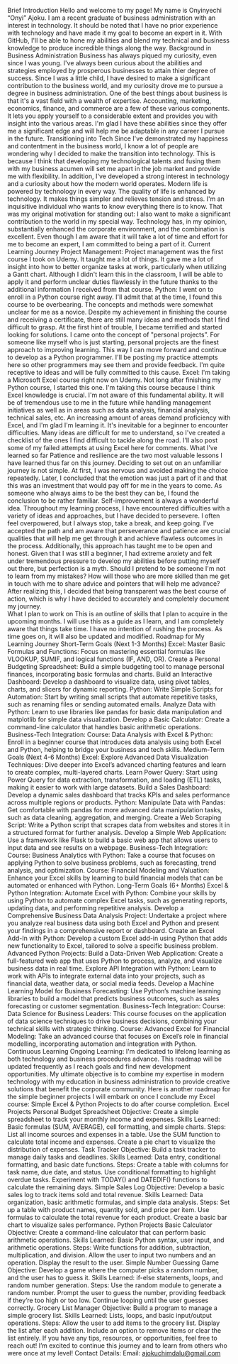 Brief Introduction
Hello and welcome to my page! My name is Onyinyechi “Onyi” Ajoku. I am a recent graduate of business administration with an interest in technology. It should be noted that I have no prior experience with technology and have made it my goal to become an expert in it. With GitHub, I'll be able to hone my abilities and blend my technical and business knowledge to produce incredible things along the way.
Background in Business Administration
Business has always piqued my curiosity, even since I was young. I've always been curious about the abilities and strategies employed by prosperous businesses to attain thier degree of success. Since I was a little child, I have desired to make a significant contribution to the business world, and my curiosity drove me to pursue a degree in business administration. One of the best things about business is that it's a vast field with a wealth of expertise. Accounting, marketing, economics, finance, and commerce are a few of these various components. It lets you apply yourself to a considerable extent and provides you with insight into the various areas. I'm glad I have these abilities since they offer me a significant edge and will help me be adaptable in any career I pursue in the future. 
Transitioning into Tech
Since I've demonstrated my happiness and contentment in the business world, I know a lot of people are wondering why I decided to make the transition into technology. This is because I think that developing my technological talents and fusing them with my business acumen will set me apart in the job market and provide me with flexibility. In addition, I've developed a strong interest in technology and a curiosity about how the modern world operates. Modern life is powered by technology in every way. The quality of life is enhanced by technology. It makes things simpler and relieves tension and stress. I'm an inquisitive individual who wants to know everything there is to know. That was my original motivation for standing out: I also want to make a significant contribution to the world in my special way. Technology has, in my opinion, substantially enhanced the corporate environment, and the combination is excellent. Even though I am aware that it will take a lot of time and effort for me to become an expert, I am committed to being a part of it. 
Current Learning Journey
Project Management: Project management was the first course I took on Udemy. It taught me a lot of things. It gave me a lot of insight into how to better organize tasks at work, particularly when utilizing a Gantt chart. Although I didn't learn this in the classroom, I will be able to apply it and perform unclear duties flawlessly in the future thanks to the additional information I received from that course. 
Python: I went on to enroll in a Python course right away. I'll admit that at the time, I found this course to be overbearing.  The concepts and methods were somewhat unclear for me as a novice. Despite my achievement in finishing the course and receiving a certificate, there are still many ideas and methods that I find difficult to grasp. At the first hint of trouble, I became terrified and started looking for solutions. I came onto the concept of "personal projects”.  ​​For someone like myself who is just starting, personal projects are the finest approach to improving learning. This way I can move forward and continue to develop as a Python programmer.  I'll be posting my practice attempts here so other programmers may see them and provide feedback. I'm quite receptive to ideas and will be fully committed to this cause. 
Excel: I'm taking a Microsoft Excel course right now on Udemy. Not long after finishing my Python course, I started this one. I'm taking this course because I think Excel knowledge is crucial. I'm not aware of this fundamental ability. It will be of tremendous use to me in the future while handling management initiatives as well as in areas such as data analysis, financial analysis, technical sales, etc. An increasing amount of areas demand proficiency with Excel, and I'm glad I'm learning it. It's inevitable for a beginner to encounter difficulties. Many ideas are difficult for me to understand, so I've created a checklist of the ones I find difficult to tackle along the road. I'll also post some of my failed attempts at using Excel here for comments. 
What I’ve learned so far
Patience and resilience are the two most valuable lessons I have learned thus far on this journey.  Deciding to set out on an unfamiliar journey is not simple. At first, I was nervous and avoided making the choice repeatedly. Later, I concluded that the emotion was just a part of it and that this was an investment that would pay off for me in the years to come. As someone who always aims to be the best they can be, I found the conclusion to be rather familiar. Self-improvement is always a wonderful idea. Throughout my learning process, I have encountered difficulties with a variety of ideas and approaches, but I have decided to persevere. I often feel overpowered, but I always stop, take a break, and keep going. I've accepted the path and am aware that perseverance and patience are crucial qualities that will help me get through it and achieve flawless outcomes in the process. 
Additionally, this approach has taught me to be open and honest. Given that I was still a beginner, I had extreme anxiety and felt under tremendous pressure to develop my abilities before putting myself out there, but perfection is a myth. Should I pretend to be someone I'm not to learn from my mistakes? How will those who are more skilled than me get in touch with me to share advice and pointers that will help me advance? After realizing this, I decided that being transparent was the best course of action, which is why I have decided to accurately and completely document my journey.  
What I plan to work on
This is an outline of skills that I plan to acquire in the upcoming months. I will use this as a guide as I learn, and I am completely aware that things take time. I have no intention of rushing the process. As time goes on, it will also be updated and modified.
Roadmap for My Learning Journey
Short-Term Goals (Next 1-3 Months)
Excel:
Master Basic Formulas and Functions: Focus on mastering essential formulas like VLOOKUP, SUMIF, and logical functions (IF, AND, OR).
Create a Personal Budgeting Spreadsheet: Build a simple budgeting tool to manage personal finances, incorporating basic formulas and charts.
Build an Interactive Dashboard: Develop a dashboard to visualize data, using pivot tables, charts, and slicers for dynamic reporting.
Python:
Write Simple Scripts for Automation: Start by writing small scripts that automate repetitive tasks, such as renaming files or sending automated emails.
Analyze Data with Python: Learn to use libraries like pandas for basic data manipulation and matplotlib for simple data visualization.
Develop a Basic Calculator: Create a command-line calculator that handles basic arithmetic operations.
Business-Tech Integration:
Course: Data Analysis with Excel & Python: Enroll in a beginner course that introduces data analysis using both Excel and Python, helping to bridge your business and tech skills.
Medium-Term Goals (Next 4-6 Months)
Excel:
Explore Advanced Data Visualization Techniques: Dive deeper into Excel’s advanced charting features and learn to create complex, multi-layered charts.
Learn Power Query: Start using Power Query for data extraction, transformation, and loading (ETL) tasks, making it easier to work with large datasets.
Build a Sales Dashboard: Develop a dynamic sales dashboard that tracks KPIs and sales performance across multiple regions or products.
Python:
Manipulate Data with Pandas: Get comfortable with pandas for more advanced data manipulation tasks, such as data cleaning, aggregation, and merging.
Create a Web Scraping Script: Write a Python script that scrapes data from websites and stores it in a structured format for further analysis.
Develop a Simple Web Application: Use a framework like Flask to build a basic web app that allows users to input data and see results on a webpage.
Business-Tech Integration:
Course: Business Analytics with Python: Take a course that focuses on applying Python to solve business problems, such as forecasting, trend analysis, and optimization.
Course: Financial Modeling and Valuation: Enhance your Excel skills by learning to build financial models that can be automated or enhanced with Python.
Long-Term Goals (6+ Months)
Excel & Python Integration:
Automate Excel with Python: Combine your skills by using Python to automate complex Excel tasks, such as generating reports, updating data, and performing repetitive analysis.
Develop a Comprehensive Business Data Analysis Project: Undertake a project where you analyze real business data using both Excel and Python and present your findings in a comprehensive report or dashboard.
Create an Excel Add-In with Python: Develop a custom Excel add-in using Python that adds new functionality to Excel, tailored to solve a specific business problem.
Advanced Python Projects:
Build a Data-Driven Web Application: Create a full-featured web app that uses Python to process, analyze, and visualize business data in real time.
Explore API Integration with Python: Learn to work with APIs to integrate external data into your projects, such as financial data, weather data, or social media feeds.
Develop a Machine Learning Model for Business Forecasting: Use Python’s machine learning libraries to build a model that predicts business outcomes, such as sales forecasting or customer segmentation.
Business-Tech Integration:
Course: Data Science for Business Leaders: This course focuses on the application of data science techniques to drive business decisions, combining your technical skills with strategic thinking.
Course: Advanced Excel for Financial Modeling: Take an advanced course that focuses on Excel’s role in financial modelling, incorporating automation and integration with Python.
Continuous Learning
Ongoing Learning: I'm dedicated to lifelong learning as both technology and business procedures advance. This roadmap will be updated frequently as I reach goals and find new development opportunities. My ultimate objective is to combine my expertise in modern technology with my education in business administration to provide creative solutions that benefit the corporate community.
Here is another roadmap for the simple beginner projects I will embark on once I conclude my Excel course:
Simple Excel & Python Projects to do after course completion.
Excel Projects
Personal Budget Spreadsheet
Objective: Create a simple spreadsheet to track your monthly income and expenses.
Skills Learned: Basic formulas (SUM, AVERAGE), cell formatting, and simple charts.
Steps:
List all income sources and expenses in a table.
Use the SUM function to calculate total income and expenses.
Create a pie chart to visualize the distribution of expenses.
Task Tracker
Objective: Build a task tracker to manage daily tasks and deadlines.
Skills Learned: Data entry, conditional formatting, and basic date functions.
Steps:
Create a table with columns for task name, due date, and status.
Use conditional formatting to highlight overdue tasks.
Experiment with TODAY() and DATEDIF() functions to calculate the remaining days.
Simple Sales Log
Objective: Develop a basic sales log to track items sold and total revenue.
Skills Learned: Data organization, basic arithmetic formulas, and simple data analysis.
Steps:
Set up a table with product names, quantity sold, and price per item.
Use formulas to calculate the total revenue for each product.
Create a basic bar chart to visualize sales performance.
Python Projects
Basic Calculator
Objective: Create a command-line calculator that can perform basic arithmetic operations.
Skills Learned: Basic Python syntax, user input, and arithmetic operations.
Steps:
Write functions for addition, subtraction, multiplication, and division.
Allow the user to input two numbers and an operation.
Display the result to the user.
Simple Number Guessing Game
Objective: Develop a game where the computer picks a random number, and the user has to guess it.
Skills Learned: if-else statements, loops, and random number generation.
Steps:
Use the random module to generate a random number.
Prompt the user to guess the number, providing feedback if they’re too high or too low.
Continue looping until the user guesses correctly.
Grocery List Manager
Objective: Build a program to manage a simple grocery list.
Skills Learned: Lists, loops, and basic input/output operations.
Steps:
Allow the user to add items to the grocery list.
Display the list after each addition.
Include an option to remove items or clear the list entirely.
If you have any tips, resources, or opportunities, feel free to reach out! I’m excited to continue this journey and to learn from others who were once at my level!
Contact Details:
Email: ajokuchimdalu@gmail.com

